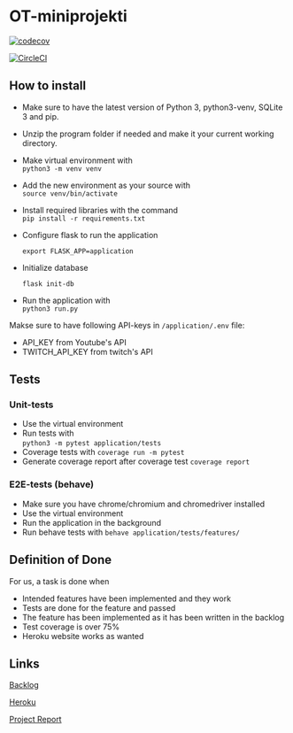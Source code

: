 # OT-miniprojekti 
[![codecov](https://codecov.io/gh/Konsulttiktukka-Consulting/OT-miniprojekti/branch/master/graph/badge.svg)](https://codecov.io/gh/Konsulttiktukka-Consulting/OT-miniprojekti)

[![CircleCI](https://circleci.com/gh/Konsulttiktukka-Consulting/OT-miniprojekti.svg?style=svg)](https://circleci.com/gh/Konsulttiktukka-Consulting/OT-miniprojekti)



## How to install
* Make sure to have the latest version of Python 3, python3-venv, SQLite 3 and pip. 
* Unzip the program folder if needed and make it your current working directory.
* Make virtual environment with  
`python3 -m venv venv`  
* Add the new environment as your source with  
`source venv/bin/activate`  
* Install required libraries with the command  
`pip install -r requirements.txt`  
* Configure flask to run the application

   `export FLASK_APP=application`
* Initialize database

   `flask init-db`
* Run the application with  
`python3 run.py` 

 Makse sure to have following API-keys in `/application/.env` file:   
- API_KEY from Youtube's API  
- TWITCH_API_KEY from twitch's API

## Tests

### Unit-tests
* Use the virtual environment  
* Run tests with  
`python3 -m pytest application/tests`
* Coverage tests with
`coverage run -m pytest`
* Generate coverage report after coverage test
`coverage report`

### E2E-tests (behave)

* Make sure you have chrome/chromium and chromedriver installed
* Use the virtual environment
* Run the application in the background
* Run behave tests with `behave application/tests/features/`


## Definition of Done

For us, a task is done when  
* Intended features have been implemented and they work  
* Tests are done for the feature and passed  
* The feature has been implemented as it has been written in the backlog
* Test coverage is over 75%
* Heroku website works as wanted


## Links
[Backlog](https://docs.google.com/spreadsheets/d/1Wlm32y41gkM6qK-flYYq2uv-XSGK1AAIOtu35zd_JlQ/edit?usp=sharing)

[Heroku](http://konsulttitukkaconsulting.herokuapp.com/)

[Project Report](https://docs.google.com/document/d/1YWLqLa6q9HoSZNI3ta3-4Igkdf0irjXSxo_Y51aZfbU)

